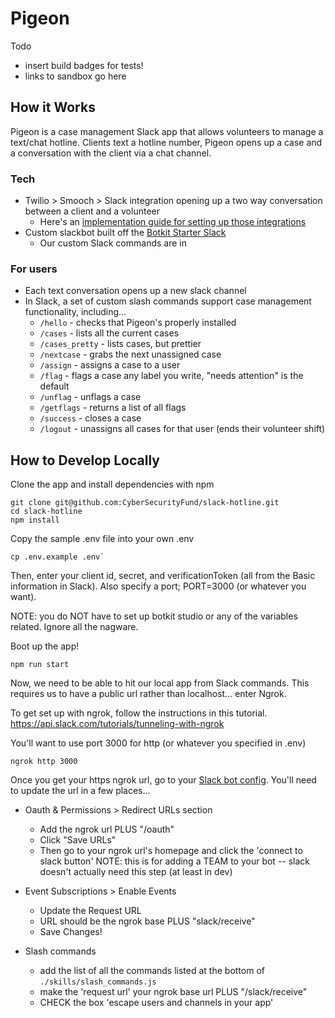 # Pigeon

Todo
* insert build badges for tests!
* links to sandbox go here

## How it Works
Pigeon is a case management Slack app that allows volunteers to manage a text/chat hotline. Clients text a hotline number, Pigeon opens up a case and a conversation with the client via a chat channel.

### Tech
* Twilio > Smooch > Slack integration opening up a two way conversation between a client and a volunteer
  * Here's an [implementation guide for setting up those integrations]()
* Custom slackbot built off the [Botkit Starter Slack](https://github.com/howdyai/botkit-starter-slack)
  * Our custom Slack commands are in 

### For users
* Each text conversation opens up a new slack channel
* In Slack, a set of custom slash commands support case management functionality, including...
  * `/hello` - checks that Pigeon's properly installed
  * `/cases` - lists all the current cases
  * `/cases_pretty` - lists cases, but prettier
  * `/nextcase` - grabs the next unassigned case
  * `/assign` - assigns a case to a user
  * `/flag` - flags a case any label you write, "needs attention" is the default
  * `/unflag` - unflags a case
  * `/getflags` - returns a list of all flags
  * `/success` - closes a case
  * `/logout` - unassigns all cases for that user (ends their volunteer shift)

## How to Develop Locally

Clone the app and install dependencies with npm
```
git clone git@github.com:CyberSecurityFund/slack-hotline.git
cd slack-hotline
npm install
```

Copy the sample .env file into your own .env
```
cp .env.example .env`
```
Then, enter your client id, secret, and verificationToken (all from the Basic information in Slack). Also specify a port; PORT=3000 (or whatever you want).

NOTE: you do NOT have to set up botkit studio or any of the variables related.  Ignore all the nagware.

Boot up the app!
```
npm run start
```

Now, we need to be able to hit our local app from Slack commands. This requires us to have a public url rather than localhost... enter Ngrok.

To get set up with ngrok, follow the instructions in this tutorial.
https://api.slack.com/tutorials/tunneling-with-ngrok

You'll want to use port 3000 for http (or whatever you specified in .env)
```
ngrok http 3000
```

Once you get your https ngrok url, go to your [Slack bot config](https://api.slack.com/apps). You'll need to update the url in a few places...
* Oauth & Permissions > Redirect URLs section
  * Add the ngrok url PLUS "/oauth"
  * Click "Save URLs"
  * Then go to your ngrok url's homepage and click the 'connect to slack button'
  NOTE: this is for adding a TEAM to your bot -- slack doesn't actually need this step (at least in dev)

* Event Subscriptions > Enable Events
  * Update the Request URL
  * URL should be the ngrok base PLUS "slack/receive"
  * Save Changes!

* Slash commands
  * add the list of all the commands listed at the bottom of `./skills/slash_commands.js`
  * make the 'request url' your ngrok base url PLUS "/slack/receive"
  * CHECK the box 'escape users and channels in your app'



